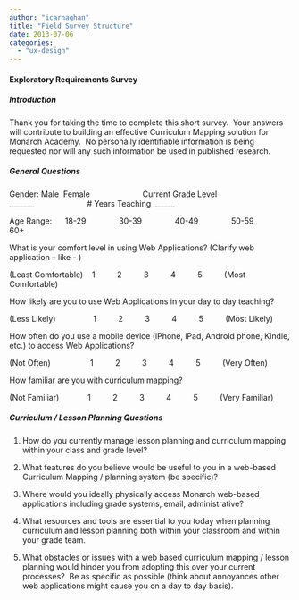 ```yaml
---
author: "icarnaghan"
title: "Field Survey Structure"
date: 2013-07-06
categories: 
  - "ux-design"
---
```


#### Exploratory Requirements Survey

##### Introduction

Thank you for taking the time to complete this short survey.  Your answers will contribute to building an effective Curriculum Mapping solution for Monarch Academy. <!--more--> No personally identifiable information is being requested nor will any such information be used in published research.

##### General Questions

Gender: Male  Female                        Current Grade Level \_\_\_\_\_\_\_                        # Years Teaching \_\_\_\_\_\_

Age Range:      18-29               30-39               40-49               50-59               60+

What is your comfort level in using Web Applications? (Clarify web application – like - )

(Least Comfortable)    1          2          3          4          5          (Most Comfortable)

How likely are you to use Web Applications in your day to day teaching?

(Less Likely)                 1          2          3          4          5          (Most Likely)

How often do you use a mobile device (iPhone, iPad, Android phone, Kindle, etc.) to access Web Applications?

(Not Often)                  1          2          3          4          5          (Very Often)

How familiar are you with curriculum mapping?

(Not Familiar)             1          2          3          4          5          (Very Familiar)

##### Curriculum / Lesson Planning Questions

1. How do you currently manage lesson planning and curriculum mapping within your class and grade level?

2. What features do you believe would be useful to you in a web-based Curriculum Mapping / planning system (be specific)?

3. Where would you ideally physically access Monarch web-based applications including grade systems, email, administrative?

4. What resources and tools are essential to you today when planning curriculum and lesson planning both within your classroom and within your grade team.

5. What obstacles or issues with a web based curriculum mapping / lesson planning would hinder you from adopting this over your current processes?  Be as specific as possible (think about annoyances other web applications might cause you on a day to day basis).
